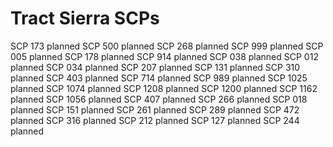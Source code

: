 # Tract Sierra SCPs

SCP 173 planned
SCP 500 planned
SCP 268 planned
SCP 999 planned
SCP 005 planned
SCP 178 planned
SCP 914 planned
SCP 038 planned
SCP 012 planned
SCP 034 planned
SCP 207 planned
SCP 131 planned
SCP 310 planned
SCP 403 planned
SCP 714 planned
SCP 989 planned
SCP 1025 planned
SCP 1074 planned
SCP 1208 planned
SCP 1200 planned
SCP 1162 planned
SCP 1056 planned
SCP 407 planned
SCP 266 planned
SCP 018 planned
SCP 151 planned
SCP 261 planned
SCP 289 planned
SCP 472 planned
SCP 316 planned
SCP 212 planned
SCP 127 planned
SCP 244 planned
